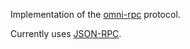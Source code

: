 Implementation of the
[omni-rpc](https://github.com/omnistreams/omni-rpc-spec)
protocol.

Currently uses [JSON-RPC](https://www.jsonrpc.org/specification).

